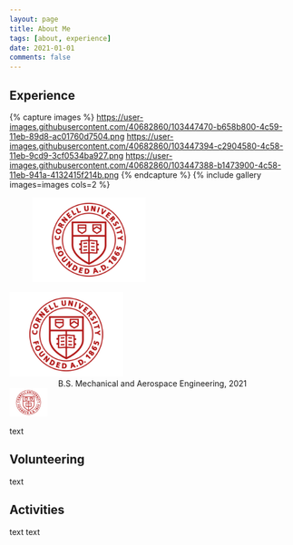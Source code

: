 ```yaml
---
layout: page
title: About Me
tags: [about, experience]
date: 2021-01-01
comments: false
---
```


## Experience

{% capture images %}
    https://user-images.githubusercontent.com/40682860/103447470-b658b800-4c59-11eb-89d8-ac01760d7504.png
    https://user-images.githubusercontent.com/40682860/103447394-c2904580-4c58-11eb-9cd9-3cf0534ba927.png
    https://user-images.githubusercontent.com/40682860/103447388-b1473900-4c58-11eb-941a-4132415f214b.png
{% endcapture %}
{% include gallery images=images cols=2 %}


<figure>
	<img src="/assets/img/cornell.png" width="200">
</figure>
<img src="/assets/img/cornell.png" style="height: 150px;">
<center>B.S. Mechanical and Aerospace Engineering, 2021 </center>
<img src="/assets/img/cornell.png" style="height: 50px;">

text

## Volunteering

text

## Activities

text
text
